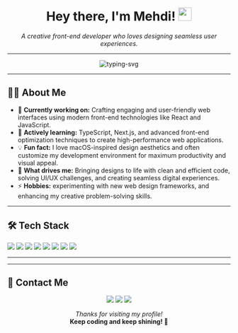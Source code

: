 
<h1 align="center">Hey there, I'm <strong>Mehdi</strong>! <img src="https://media.giphy.com/media/hvRJCLFzcasrR4ia7z/giphy.gif" width="30px"></h1>
<p align="center">
  <em>A creative front-end developer who loves designing seamless user experiences.</em>
</p>

---

<p align="center">
  <img src="https://readme-typing-svg.herokuapp.com?color=%239164c2&size=23&width=410&lines=Front-End+Developer;Creative+Problem+Solver;Always+Learning+New+Things" alt="typing-svg" />
</p>

---

## 👨‍💻 About Me  
- 🔭 **Currently working on:** Crafting engaging and user-friendly web interfaces using modern front-end technologies like React and JavaScript.  
- 🌱 **Actively learning:** TypeScript, Next.js, and advanced front-end optimization techniques to create high-performance web applications.  
- 💡 **Fun fact:** I love macOS-inspired design aesthetics and often customize my development environment for maximum productivity and visual appeal.  
- 🌟 **What drives me:** Bringing designs to life with clean and efficient code, solving UI/UX challenges, and creating seamless digital experiences.  
- ⚡ **Hobbies:** experimenting with new web design frameworks, and enhancing my creative problem-solving skills.

---

## 🛠️ Tech Stack  
<p>
  <img src="https://img.shields.io/badge/HTML5-E34F26?style=flat-square&logo=html5&logoColor=white" />
  <img src="https://img.shields.io/badge/CSS3-1572B6?style=flat-square&logo=css3&logoColor=white" />
  <img src="https://img.shields.io/badge/JavaScript-F7DF1E?style=flat-square&logo=javascript&logoColor=black" />
  <img src="https://img.shields.io/badge/TypeScript-3178C6?style=flat-square&logo=typescript&logoColor=white" />
  <img src="https://img.shields.io/badge/React-61DAFB?style=flat-square&logo=react&logoColor=black" />
  <img src="https://img.shields.io/badge/Next.js-000000?style=flat-square&logo=nextdotjs&logoColor=white" />
  <img src="https://img.shields.io/badge/Redux-764ABC?style=flat-square&logo=redux&logoColor=white" />
  <img src="https://img.shields.io/badge/Sass-C69?style=flat-square&logo=sass&logoColor=white" />
</p>

---



---

## 🤝 Contact Me  
<p align="center">
  <a href="mailto:mehdi@example.com"><img src="https://img.shields.io/badge/Email-mehdi@example.com-blue?style=flat-square&logo=gmail" /></a>
  <a href="https://linkedin.com/in/mehdi"><img src="https://img.shields.io/badge/LinkedIn-Profile-0077B5?style=flat-square&logo=linkedin&logoColor=white" /></a>
  <a href="https://twitter.com/mehdiDev"><img src="https://img.shields.io/badge/Twitter-@mehdiDev-1DA1F2?style=flat-square&logo=twitter&logoColor=white" /></a>
</p>

<p align="center">
  <em>Thanks for visiting my profile!</em><br />
  <strong>Keep coding and keep shining! 🌟</strong>
</p>
